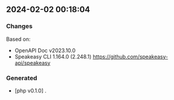 

## 2024-02-02 00:18:04
### Changes
Based on:
- OpenAPI Doc v2023.10.0 
- Speakeasy CLI 1.164.0 (2.248.1) https://github.com/speakeasy-api/speakeasy
### Generated
- [php v0.1.0] .